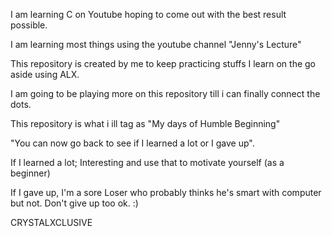 I am learning C on Youtube hoping to come out with the best result possible.

I am learning most things using the youtube channel "Jenny's Lecture"

This repository is created by me to keep practicing stuffs I learn on the go aside using ALX.

I am going to be playing more on this repository till i can finally connect the dots.

This repository is what i ill tag as "My days of Humble Beginning"

"You can now go back to see if I learned a lot or I gave up".

If I learned a lot; Interesting and use that to motivate yourself (as a beginner)

If I gave up, I'm a sore Loser who probably thinks he's smart with computer but not. Don't give up too ok. :)

CRYSTALXCLUSIVE

